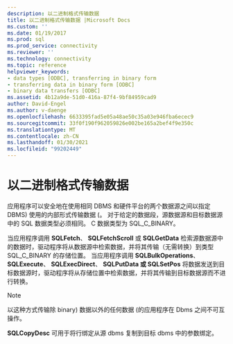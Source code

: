 ```yaml
---
description: 以二进制格式传输数据
title: 以二进制格式传输数据 |Microsoft Docs
ms.custom: ''
ms.date: 01/19/2017
ms.prod: sql
ms.prod_service: connectivity
ms.reviewer: ''
ms.technology: connectivity
ms.topic: reference
helpviewer_keywords:
- data types [ODBC], transferring in binary form
- transferring data in binary form [ODBC]
- binary data transfers [ODBC]
ms.assetid: 4b12a9de-51d0-416a-87f4-9bf84959cad9
author: David-Engel
ms.author: v-daenge
ms.openlocfilehash: 6633395fad5e05a48ae50c35a03e946fba6ecec9
ms.sourcegitcommit: 33f0f190f962059826e002be165a2bef4f9e350c
ms.translationtype: MT
ms.contentlocale: zh-CN
ms.lasthandoff: 01/30/2021
ms.locfileid: "99202449"
---
```

# <a name="transferring-data-in-its-binary-form"></a>以二进制格式传输数据
应用程序可以安全地在使用相同 DBMS 和硬件平台的两个数据源之间以指定 DBMS) 使用的内部形式传输数据 (。 对于给定的数据段，源数据源和目标数据源中的 SQL 数据类型必须相同。 C 数据类型为 SQL_C_BINARY。  
  
 当应用程序调用 **SQLFetch**、 **SQLFetchScroll** 或 **SQLGetData** 检索源数据源中的数据时，驱动程序将从数据源中检索数据，并将其传输（无需转换）到类型 SQL_C_BINARY 的存储位置。 当应用程序调用 **SQLBulkOperations**、 **SQLExecute**、 **SQLExecDirect**、 **SQLPutData 或 SQLSetPos** 将数据发送到目标数据源时，驱动程序将从存储位置中检索数据，并将其传输到目标数据源而不进行转换。  
  
> [!NOTE]  
>  以这种方式传输除 binary) 数据以外的任何数据 (的应用程序在 Dbms 之间不可互操作。  
  
 **SQLCopyDesc** 可用于将行绑定从源 dbms 复制到目标 dbms 中的参数绑定。

